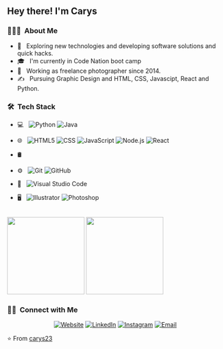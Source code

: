 <h2> Hey there! I'm Carys </h2>

<h3> 👨🏻‍💻 &nbsp;About Me </h3>

- 🤔 &nbsp; Exploring new technologies and developing software solutions and quick hacks.
- 🎓 &nbsp; I'm currently in Code Nation boot camp
- 💼 &nbsp; Working as freelance photographer since 2014.
- ✍️ &nbsp; Pursuing Graphic Design and HTML, CSS, Javascipt, React and Python.

<h3> 🛠 &nbsp;Tech Stack</h3>

- 💻 &nbsp;
  ![Python](https://img.shields.io/badge/-Python-333333?style=flat&logo=python)
  ![Java](https://img.shields.io/badge/-Java-333333?style=flat&logo=Java&logoColor=007396)
- 🌐 &nbsp;
  ![HTML5](https://img.shields.io/badge/-HTML5-333333?style=flat&logo=HTML5)
  ![CSS](https://img.shields.io/badge/-CSS-333333?style=flat&logo=CSS3&logoColor=1572B6)
  ![JavaScript](https://img.shields.io/badge/-JavaScript-333333?style=flat&logo=javascript)
  ![Node.js](https://img.shields.io/badge/-Node.js-333333?style=flat&logo=node.js)
  ![React](https://img.shields.io/badge/-React-333333?style=flat&logo=react)
- 🛢 &nbsp;
 
- ⚙️ &nbsp;
  ![Git](https://img.shields.io/badge/-Git-333333?style=flat&logo=git)
  ![GitHub](https://img.shields.io/badge/-GitHub-333333?style=flat&logo=github)
- 🔧 &nbsp;
  ![Visual Studio Code](https://img.shields.io/badge/-Visual%20Studio%20Code-333333?style=flat&logo=visual-studio-code&logoColor=007ACC)
- 🖥 &nbsp;
  ![Illustrator](https://img.shields.io/badge/-Illustrator-333333?style=flat&logo=adobe-illustrator)
  ![Photoshop](https://img.shields.io/badge/-Photoshop-333333?style=flat&logo=adobe-photoshop)
<br/>

  <img height="180em" src="https://github-readme-stats.vercel.app/api?username=carys23&theme=buefy&show_icons=true" />
  <img height="180em" src="https://github-readme-stats.vercel.app/api/top-langs/?username=carys23&theme=buefy&layout=compact" />
</a>

<br/>

<h3> 🤝🏻 &nbsp;Connect with Me </h3>

<p align="center">
<a href="https://www.phtographybycarys.com/"><img alt="Website" src="https://img.shields.io/badge/Website-www.photographybycarys.com-blue?style=flat-square&logo=google-chrome"></a>
<a href="https://https://www.linkedin.com/in/photographybycarys//"><img alt="LinkedIn" src="https://img.shields.io/badge/LinkedIn-photographybycarys%20Vikram%20Singh-blue?style=flat-square&logo=linkedin"></a>
<a href="https://www.instagram.com/photographybycarys/"><img alt="Instagram" src="https://img.shields.io/badge/Instagram-photographybycarys__-blue?style=flat-square&logo=instagram"></a>
<a href="mailto:caryspritch@gmail.com"><img alt="Email" src="https://img.shields.io/badge/Email-avsingh@umass.edu-blue?style=flat-square&logo=gmail"></a>
</p>

⭐️ From [carys23](https://github.com/carys23)
